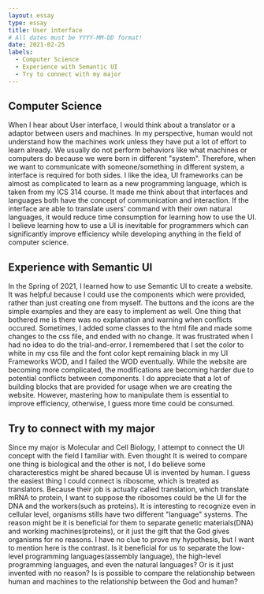 ```yaml
---
layout: essay
type: essay
title: User interface
# All dates must be YYYY-MM-DD format!
date: 2021-02-25
labels:
  - Computer Science
  - Experience with Semantic UI
  - Try to connect with my major
---
```


## Computer Science

When I hear about User interface, I would think about a translator or a adaptor between users and machines. In my perspective, human would not understand how the machines work unless they have put a lot of effort to learn already. We usually do not perform behaviors like what machines or computers do because we were born in different "system". Therefore, when we want to communicate with someone/something in different system, a interface is required for both sides. I like the idea, UI frameworks can be almost as complicated to learn as a new programming language, which is taken from my ICS 314 course. It made me think about that interfaces and languages both have the concept of communication and interaction. If the interface are able to translate users' command with their own natural languages, it would reduce time consumption for learning how to use the UI. I believe learning how to use a UI is inevitable for programmers which can significantly improve efficiency while developing anything in the field of computer science.

## Experience with Semantic UI

In the Spring of 2021, I learned how to use Semantic UI to create a website. It was helpful because I could use the components which were provided, rather than just creating one from myself. The buttons and the icons are the simple examples and they are easy to implement as well. One thing that bothered me is there was no explanation and warning when conflicts occured. Sometimes, I added some classes to the html file and made some changes to the css file, and ended with no change. It was frustrated when I had no idea to do the trial-and-error. I remembered that I set the color to white in my css file and the font color kept remaining black in my UI Frameworks WOD, and I failed the WOD eventually. While the website are becoming more complicated, the modifications are becoming harder due to potential conflicts between components. I do appreciate that a lot of building blocks that are provided for usage when we are creating the website. However, mastering how to manipulate them is essential to improve efficiency, otherwise, I guess more time could be consumed.

## Try to connect with my major

Since my major is Molecular and Cell Biology, I attempt to connect the UI concept with the field I familiar with. Even thought It is weired to compare one thing is biological and the other is not, I do believe some characterestics might be shared because UI is invented by human. I guess the easiest thing I could connect is ribosome, which is treated as translators. Because their job is actually called translation, which translate mRNA to protein, I want to suppose the ribosomes could be the UI for the DNA and the workers(such as proteins). It is interesting to recognize even in cellular level, organisms stills have two different "language" systems. The reason might be it is beneficial for them to separate genetic materials(DNA) and working machines(proteins), or it just the gift that the God gives organisms for no reasons. I have no clue to prove my hypothesis, but I want to mention here is the contrast. Is it beneficial for us to separate the low-level programming languages(assembly language), the high-level programming languages, and even the natural languages? Or is it just invented with no reason? Is is possible to compare the relationship between human and machines to the relationship between the God and human?


